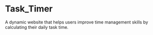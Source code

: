 # Task_Timer
A dynamic website that helps users improve time management skills by calculating their daily task time.
